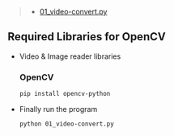 > - [01_video-convert.py](#Required-Libraries-for-OpenCV)

## Required Libraries for OpenCV

- Video & Image reader libraries

  ### OpenCV

  ```bash
  pip install opencv-python
  ```

- Finally run the program

  ```bash
  python 01_video-convert.py
  ```
